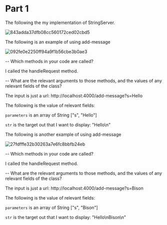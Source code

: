 # Part 1
The following the my implementation of StringServer.

![843adda37dfb08cc560172ced02cbd5](https://user-images.githubusercontent.com/77051146/215222009-348ae413-2609-49d2-839b-927aefe5ed2f.png)

The following is an example of using add-message

![092fe0e2250ff94a9f1b56cbe3b0ae3](https://user-images.githubusercontent.com/77051146/215222361-50bc5778-39c1-4485-9b78-daa7e275e81b.png)

-- Which methods in your code are called?

I called the handleRequest method.

-- What are the relevant arguments to those methods, and the values of any relevant fields of the class?

The input is just a url: http://localhost:4000/add-message?s=Hello

The following is the value of relevant fields:

`parameters` is an array of String ["s", "Hello"]

`str` is the target out that I want to display: "Hello\n"

The following is another example of using add-message

![27fdfffe32b30263a7e6fc8bbfb24eb](https://user-images.githubusercontent.com/77051146/215222431-1454e045-0358-4eba-9bf7-c5f69d20ab95.png)

-- Which methods in your code are called?

I called the handleRequest method.

-- What are the relevant arguments to those methods, and the values of any relevant fields of the class?

The input is just a url: http://localhost:4000/add-message?s=Bison

The following is the value of relevant fields:

`parameters` is an array of String ["s", "Bison"]

`str` is the target out that I want to display: "Hello\nBison\n"
